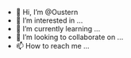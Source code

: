 - 👋 Hi, I’m @Oustern
- 👀 I’m interested in ...
- 🌱 I’m currently learning ...
- 💞️ I’m looking to collaborate on ...
- 📫 How to reach me ...

<!---
Oustern/Oustern is a ✨ special ✨ repository because its `README.md` (this file) appears on your GitHub profile.
You can click the Preview link to take a look at your changes.
--->
